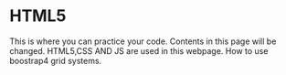 # HTML5
This is where you can practice your code.
Contents in this page will be changed.
HTML5,CSS AND JS are used in this webpage.
How to use boostrap4 grid systems.

